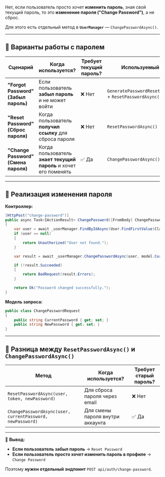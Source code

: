 Нет, если пользователь просто хочет **изменить пароль**, зная свой текущий пароль, то это **изменение пароля ("Change Password")**, а не сброс.

Для этого есть отдельный метод в **`UserManager`** — `ChangePasswordAsync()`.

---

## **📌 Варианты работы с паролем**

|Сценарий|Когда используется?|Требует текущий пароль?|Используемый метод|
|---|---|---|---|
|**"Forgot Password" (Забыл пароль)**|Если пользователь **забыл пароль** и не может войти|❌ Нет|`GeneratePasswordResetTokenAsync()` + `ResetPasswordAsync()`|
|**"Reset Password" (Сброс пароля)**|Когда пользователь **получил ссылку** для сброса пароля|❌ Нет|`ResetPasswordAsync()`|
|**"Change Password" (Смена пароля)**|Когда пользователь **знает текущий пароль** и хочет его поменять|✅ Да|`ChangePasswordAsync()`|

---

## **🔹 Реализация изменения пароля**

**Контроллер:**

```csharp
[HttpPost("change-password")]
public async Task<IActionResult> ChangePassword([FromBody] ChangePasswordRequest model)
{
    var user = await _userManager.FindByIdAsync(User.FindFirstValue(ClaimTypes.NameIdentifier));
    if (user == null)
    {
        return Unauthorized("User not found.");
    }

    var result = await _userManager.ChangePasswordAsync(user, model.CurrentPassword, model.NewPassword);

    if (!result.Succeeded)
    {
        return BadRequest(result.Errors);
    }

    return Ok("Password changed successfully.");
}
```

**Модель запроса:**

```csharp
public class ChangePasswordRequest
{
    public string CurrentPassword { get; set; }
    public string NewPassword { get; set; }
}
```

---

## **📌 Разница между `ResetPasswordAsync()` и `ChangePasswordAsync()`**

|Метод|Когда используется?|Требует старый пароль?|
|---|---|---|
|`ResetPasswordAsync(user, token, newPassword)`|Для сброса пароля через email|❌ Нет|
|`ChangePasswordAsync(user, currentPassword, newPassword)`|Для смены пароля внутри аккаунта|✅ Да|

---

🚀 **Вывод:**

- **Если пользователь забыл пароль** → `Reset Password`
- **Если пользователь просто хочет изменить пароль в профиле** → `Change Password`

Поэтому **нужен отдельный эндпоинт** `POST api/auth/change-password`.